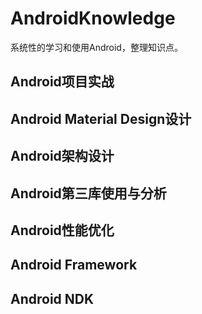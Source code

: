 # AndroidKnowledge

系统性的学习和使用Android，整理知识点。

## Android项目实战

## Android Material Design设计

## Android架构设计

## Android第三库使用与分析

## Android性能优化

## Android Framework

## Android NDK

